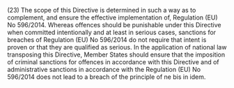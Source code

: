 (23) The scope of this Directive is determined in such a way as to complement, and ensure the effective implementation of, Regulation (EU) No 596/2014. Whereas offences should be punishable under this Directive when committed intentionally and at least in serious cases, sanctions for breaches of Regulation (EU) No 596/2014 do not require that intent is proven or that they are qualified as serious. In the application of national law transposing this Directive, Member States should ensure that the imposition of criminal sanctions for offences in accordance with this Directive and of administrative sanctions in accordance with the Regulation (EU) No 596/2014 does not lead to a breach of the principle of ne bis in idem.